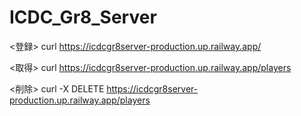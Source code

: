 # ICDC_Gr8_Server

<登録>
curl https://icdcgr8server-production.up.railway.app/

<取得>
curl https://icdcgr8server-production.up.railway.app/players

<削除>
curl -X DELETE https://icdcgr8server-production.up.railway.app/players
